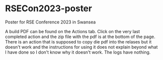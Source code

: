 # RSECon2023-poster
Poster for RSE Conference 2023 in Swansea

A build PDF can be found on the Actions tab. Click on the very last completed action and the zip file with the pdf is at the bottom of the page. There is an action that is supposed to copy die pdf into the relases but it doesn't work and the instructions for using it does not explain beyond what I have done so I don't know why it doesn't work. The logs have nothing.
